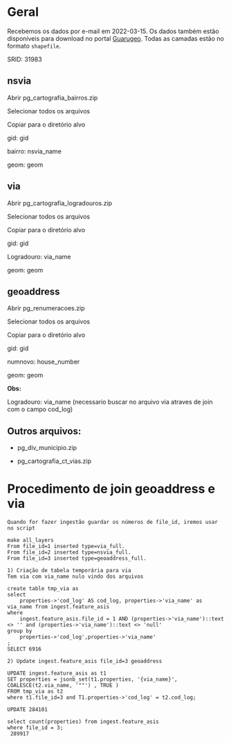 # Geral

Recebemos os dados por e-mail em 2022-03-15. Os dados também estão disponíveis para download no portal [Guarugeo](https://guarugeo.guarulhos.sp.gov.br/). Todas as camadas estão no formato `shapefile`.

SRID: 31983



## nsvia

Abrir pg_cartografia_bairros.zip

Selecionar todos os arquivos

Copiar para o diretório alvo

gid: gid

bairro: nsvia_name

geom: geom



## via

Abrir pg_cartografia_logradouros.zip

Selecionar todos os arquivos

Copiar para o diretório alvo

gid: gid

Logradouro: via_name

geom: geom



## geoaddress

Abrir pg_renumeracoes.zip

Selecionar todos os arquivos

Copiar para o diretório alvo

gid: gid

numnovo: house_number

geom: geom

**Obs:**

Logradouro: via_name (necessario buscar no arquivo via atraves de join com o campo cod_log)



## Outros arquivos:

- pg_div_municipio.zip

- pg_cartografia_ct_vias.zip

# Procedimento de join geoaddress e via 
```
Quando for fazer ingestão guardar os números de file_id, iremos usar no script

make all_layers 
From file_id=1 inserted type=via_full. 
From file_id=2 inserted type=nsvia_full.
From file_id=3 inserted type=geoaddress_full.

1) Criação de tabela temporária para via
Tem via com via_name nulo vindo dos arquivos

create table tmp_via as 
select 
	properties->'cod_log' AS cod_log, properties->'via_name' as via_name from ingest.feature_asis 
where 
	ingest.feature_asis.file_id = 1 AND (properties->'via_name')::text <> '' and (properties->'via_name')::text <> 'null'
group by 
	properties->'cod_log',properties->'via_name'
;
SELECT 6916

2) Update ingest.feature_asis file_id=3 geoaddress

UPDATE ingest.feature_asis as t1 
SET properties = jsonb_set(t1.properties, '{via_name}', COALESCE(t2.via_name, '""') , TRUE )
FROM tmp_via as t2
where t1.file_id=3 and T1.properties->'cod_log' = t2.cod_log;

UPDATE 284101

select count(properties) from ingest.feature_asis
where file_id = 3;
 289917



```


